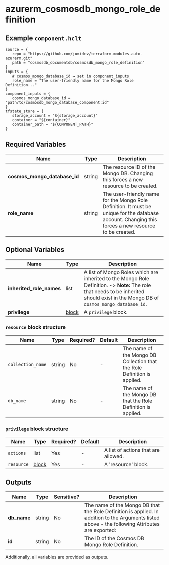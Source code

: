 # azurerm_cosmosdb_mongo_role_definition



## Example `component.hclt`

```hcl
source = {
   repo = "https://github.com/jumidev/terraform-modules-auto-azurerm.git"   
   path = "cosmosdb_documentdb/cosmosdb_mongo_role_definition"   
}
inputs = {
   # cosmos_mongo_database_id → set in component_inputs
   role_name = "The user-friendly name for the Mongo Role Definition..."   
}
component_inputs = {
   cosmos_mongo_database_id = "path/to/cosmosdb_mongo_database_component:id"   
}
tfstate_store = {
   storage_account = "${storage_account}"   
   container = "${container}"   
   container_path = "${COMPONENT_PATH}"   
}
```

## Required Variables

| Name | Type |  Description |
| ---- | --------- |  ----------- |
| **cosmos_mongo_database_id** | string |  The resource ID of the Mongo DB. Changing this forces a new resource to be created. | 
| **role_name** | string |  The user-friendly name for the Mongo Role Definition. It must be unique for the database account. Changing this forces a new resource to be created. | 

## Optional Variables

| Name | Type |  Description |
| ---- | --------- |  ----------- |
| **inherited_role_names** | list |  A list of Mongo Roles which are inherited to the Mongo Role Definition. ~> **Note:** The role that needs to be inherited should exist in the Mongo DB of `cosmos_mongo_database_id`. | 
| **privilege** | [block](#privilege-block-structure) |  A `privilege` block. | 

### `resource` block structure

| Name | Type | Required? | Default | Description |
| ---- | ---- | --------- | ------- | ----------- |
| `collection_name` | string | No | - | The name of the Mongo DB Collection that the Role Definition is applied. |
| `db_name` | string | No | - | The name of the Mongo DB that the Role Definition is applied. |

### `privilege` block structure

| Name | Type | Required? | Default | Description |
| ---- | ---- | --------- | ------- | ----------- |
| `actions` | list | Yes | - | A list of actions that are allowed. |
| `resource` | [block](#resource-block-structure) | Yes | - | A 'resource' block. |



## Outputs

| Name | Type | Sensitive? | Description |
| ---- | ---- | --------- | --------- |
| **db_name** | string | No  | The name of the Mongo DB that the Role Definition is applied. In addition to the Arguments listed above - the following Attributes are exported: | 
| **id** | string | No  | The ID of the Cosmos DB Mongo Role Definition. | 

Additionally, all variables are provided as outputs.
